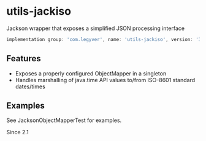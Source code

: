 # utils-jackiso
Jackson wrapper that exposes a simplified JSON processing interface

```groovy
implementation group: 'com.legyver', name: 'utils-jackiso', version: '3.4.0-alpha.3'
```
## Features
- Exposes a properly configured ObjectMapper in a singleton
- Handles marshalling of java.time API values to/from ISO-8601 standard dates/times

## Examples
See JacksonObjectMapperTest for examples.


Since 2.1